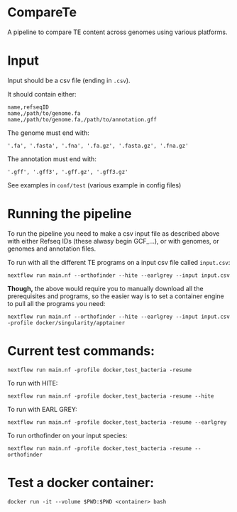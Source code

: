 # CompareTe
A pipeline to compare TE content across genomes using various platforms.


# Input

Input should be a csv file (ending in `.csv`). 

It should contain either:

```
name,refseqID
name,/path/to/genome.fa 
name,/path/to/genome.fa,/path/to/annotation.gff
```

The genome must end with:

`'.fa', '.fasta', '.fna', '.fa.gz', '.fasta.gz', '.fna.gz'`

The annotation must end with:

`'.gff', '.gff3', '.gff.gz', '.gff3.gz'`

See examples in `conf/test` (various example in config files)

# Running the pipeline

To run the pipeline you need to make a csv input file as described above with either Refseq IDs (these alwasy begin GCF_...), or with genomes, or genomes and annotation files.

To run with all the different TE programs on a input csv file called `input.csv`:

`nextflow run main.nf --orthofinder --hite --earlgrey --input input.csv`

**Though,** the above would require you to manually download all the prerequisites and programs, so the easier way is to set a container engine to pull all the programs you need:

`nextflow run main.nf --orthofinder --hite --earlgrey --input input.csv -profile docker/singularity/apptainer`


# Current test commands:
`nextflow run main.nf -profile docker,test_bacteria -resume`

To run with HITE:

`nextflow run main.nf -profile docker,test_bacteria -resume --hite`

To run with EARL GREY:

`nextflow run main.nf -profile docker,test_bacteria -resume --earlgrey`

To run orthofinder on your input species:

`nextflow run main.nf -profile docker,test_bacteria -resume --orthofinder`

# Test a docker container:
`docker run -it --volume $PWD:$PWD <container> bash`
